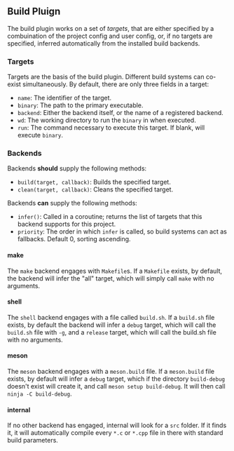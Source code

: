 ## Build Pluign

The build plugin works on a set of *targets*, that are either specified by a combuination of the project config and user config, or, if no targets are specified, inferred automatically from the installed build backends.

### Targets

Targets are the basis of the build plugin. Different build systems can co-exist simultaneously. By default, there are only three fields in a target:

* `name`: The identifier of the target.
* `binary`: The path to the primary executable.
* `backend`: Either the backend itself, or the name of a registered backend.
* `wd`: The working directory to run the `binary` in when executed.
* `run`: The command necessary to execute this target. If blank, will execute `binary`.

### Backends

Backends **should** supply the following methods:

* `build(target, callback)`: Builds the specified target.
* `clean(target, callback)`: Cleans the specified target.

Backends **can** supply the following methods:

* `infer()`: Called in a coroutine; returns the list of targets that this backend supports for this project.
* `priority`: The order in which `infer` is called, so build systems can act as fallbacks. Default 0, sorting ascending.

#### make

The `make` backend engages with `Makefile`s. If a `Makefile` exists, by default, the backend will infer the "all" target, which will simply call `make` with no arguments.

#### shell

The `shell` backend engages with a file called `build.sh`. If a `build.sh` file exists, by default the backend will infer a `debug` target, which will call the `build.sh` file with `-g`, and a `release` target, which will call the build.sh file with no arguments.

#### meson

The `meson` backend engages with a `meson.build` file. If a `meson.build` file exists, by default will infer a `debug` target, which if the directory `build-debug` doesn't exist will create it, and call `meson setup build-debug`. It will then call `ninja -C build-debug`.

#### internal

If no other backend has engaged, internal will look for a `src` folder. If it finds it, it will automatically compile every `*.c` or `*.cpp` file in there with standard build parameters.
